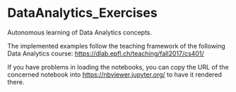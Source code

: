 # DataAnalytics_Exercises

Autonomous learning of Data Analytics concepts.

The implemented examples follow the teaching framework of the following Data Analytics course:
https://dlab.epfl.ch/teaching/fall2017/cs401/

If you have problems in loading the notebooks, you can copy the URL of the concerned notebook into https://nbviewer.jupyter.org/ to have it rendered there.